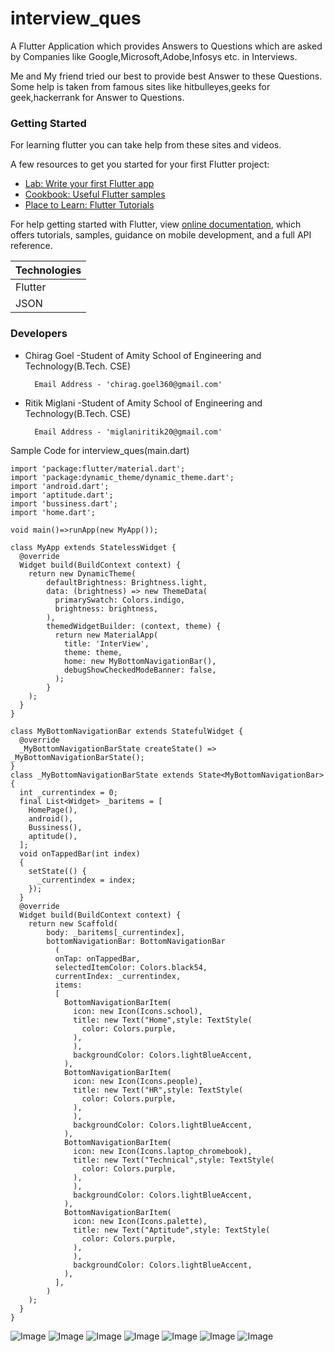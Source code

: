 # interview_ques

A Flutter Application which provides Answers to Questions which are asked by Companies like Google,Microsoft,Adobe,Infosys etc. in Interviews.

Me and My friend tried our best to provide best Answer to these Questions. Some help is taken from famous sites like hitbulleyes,geeks for geek,hackerrank for Answer to Questions. 

### Getting Started

For learning flutter you can take help from these sites and videos.

A few resources to get you started for your first Flutter project:

- [Lab: Write your first Flutter app](https://flutter.dev/docs/get-started/codelab)
- [Cookbook: Useful Flutter samples](https://flutter.dev/docs/cookbook) 
- [Place to Learn: Flutter Tutorials](https://www.youtube.com/playlist?list=PLR2qQy0Zxs_UdqAcaipPR3CG1Ly57UlhV)

For help getting started with Flutter, view
[online documentation](https://flutter.dev/docs), which offers tutorials,
samples, guidance on mobile development, and a full API reference.

Technologies|
-----------|
Flutter |
JSON |

### Developers
- Chirag Goel -Student of Amity School of Engineering and Technology(B.Tech. CSE)

        Email Address - 'chirag.goel360@gmail.com'
- Ritik Miglani -Student of Amity School of Engineering and Technology(B.Tech. CSE)

        Email Address - 'miglaniritik20@gmail.com'

Sample Code for interview_ques(main.dart)
```
import 'package:flutter/material.dart';
import 'package:dynamic_theme/dynamic_theme.dart';
import 'android.dart';
import 'aptitude.dart';
import 'bussiness.dart';
import 'home.dart';

void main()=>runApp(new MyApp());

class MyApp extends StatelessWidget {
  @override
  Widget build(BuildContext context) {
    return new DynamicTheme(
        defaultBrightness: Brightness.light,
        data: (brightness) => new ThemeData(
          primarySwatch: Colors.indigo,
          brightness: brightness,
        ),
        themedWidgetBuilder: (context, theme) {
          return new MaterialApp(
            title: 'InterView',
            theme: theme,
            home: new MyBottomNavigationBar(),
            debugShowCheckedModeBanner: false,
          );
        }
    );
  }
}

class MyBottomNavigationBar extends StatefulWidget {
  @override
  _MyBottomNavigationBarState createState() => _MyBottomNavigationBarState();
}
class _MyBottomNavigationBarState extends State<MyBottomNavigationBar> {
  int _currentindex = 0;
  final List<Widget> _baritems = [
    HomePage(),
    android(),
    Bussiness(),
    aptitude(),
  ];
  void onTappedBar(int index)
  {
    setState(() {
      _currentindex = index;
    });
  }
  @override
  Widget build(BuildContext context) {
    return new Scaffold(
        body: _baritems[_currentindex],
        bottomNavigationBar: BottomNavigationBar
          (
          onTap: onTappedBar,
          selectedItemColor: Colors.black54,
          currentIndex: _currentindex,
          items:
          [
            BottomNavigationBarItem(
              icon: new Icon(Icons.school),
              title: new Text("Home",style: TextStyle(
                color: Colors.purple,
              ),
              ),
              backgroundColor: Colors.lightBlueAccent,
            ),
            BottomNavigationBarItem(
              icon: new Icon(Icons.people),
              title: new Text("HR",style: TextStyle(
                color: Colors.purple,
              ),
              ),
              backgroundColor: Colors.lightBlueAccent,
            ),
            BottomNavigationBarItem(
              icon: new Icon(Icons.laptop_chromebook),
              title: new Text("Technical",style: TextStyle(
                color: Colors.purple,
              ),
              ),
              backgroundColor: Colors.lightBlueAccent,
            ),
            BottomNavigationBarItem(
              icon: new Icon(Icons.palette),
              title: new Text("Aptitude",style: TextStyle(
                color: Colors.purple,
              ),
              ),
              backgroundColor: Colors.lightBlueAccent,
            ),
          ],
        )
    );
  }
}
```
![Image ](https://i.ibb.co/565BVCG/3.jpg)
![Image ](https://i.ibb.co/9YJTfB7/1.jpg)
![Image ](https://i.ibb.co/vLRtsQk/2.jpg)
![Image ](https://i.ibb.co/JH0tLRB/5.jpg)
![Image ](https://i.ibb.co/1Q4xjTc/6.jpg)
![Image ](https://i.ibb.co/fMgK19T/7.jpg)
![Image ](https://i.ibb.co/P1yZ9BG/8.jpg)